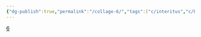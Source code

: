 ```yaml
---
{"dg-publish":true,"permalink":"/collage-6/","tags":["c/interitus","c/bw","c/red","c/woman","c/candle","c/book","c/pages","c/black"],"created":"2024-01-02T16:12:02.622-05:00","updated":"2024-01-02T16:13:13.109-05:00"}
---
```



[6](https://www.instagram.com/p/CAVfJzkBHF3/)
